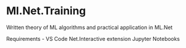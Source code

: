 # Ml.Net.Training
Written theory of ML algorithms and practical application in ML.Net

Requirements - 
VS Code
Net.Interactive extension
Jupyter Notebooks
